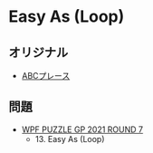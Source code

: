 # Easy As (Loop)

## オリジナル
- [ABCプレース](easyas.md)

## 問題
- [WPF PUZZLE GP 2021 ROUND 7](../questions/wpfpgp2021-7.md)
	- 13\. Easy As (Loop)
